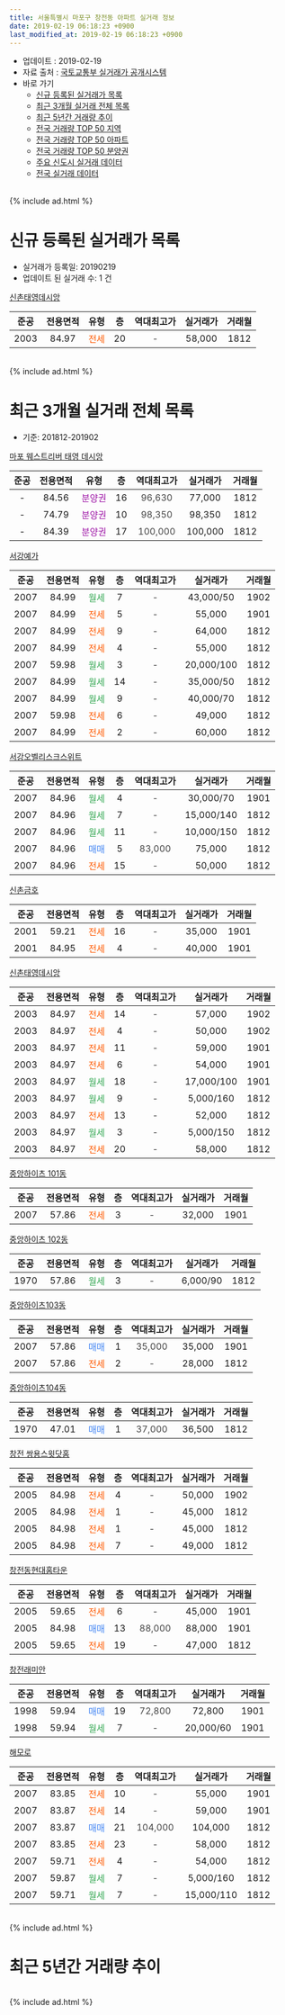 ```yaml
---
title: 서울특별시 마포구 창전동 아파트 실거래 정보
date: 2019-02-19 06:18:23 +0900
last_modified_at: 2019-02-19 06:18:23 +0900
---
```


* 업데이트 : 2019-02-19
* 자료 출처 : [국토교통부 실거래가 공개시스템](http://rt.molit.go.kr)
* 바로 가기
    * [신규 등록된 실거래가 목록](#신규-등록된-실거래가-목록)
    * [최근 3개월 실거래 전체 목록](#최근-3개월-실거래-전체-목록)
    * [최근 5년간 거래량 추이](#최근-5년간-거래량-추이)
    * [전국 거래량 TOP 50 지역](https://ayogom.github.io/apt-trade-info/최근-3개월-전국에서-가장-거래가-많이-발생한-지역)
    * [전국 거래량 TOP 50 아파트](https://ayogom.github.io/apt-trade-info/최근-3개월-전국에서-가장-거래가-많이-발생한-아파트)
    * [전국 거래량 TOP 50 분양권](https://ayogom.github.io/apt-trade-info/최근-3개월-전국에서-가장-거래가-많이-발생한-분양권)
    * [주요 신도시 실거래 데이터](https://ayogom.github.io/apt-trade-info/주요-신도시)
    * [전국 실거래 데이터](https://ayogom.github.io/apt-trade-info/전국)
<br>
{% include ad.html %}
<br>

# 신규 등록된 실거래가 목록
* 실거래가 등록일: 20190219
* 업데이트 된 실거래 수: 1 건


[신촌태영데시앙](https://search.naver.com/search.naver?query=%EC%84%9C%EC%9A%B8%ED%8A%B9%EB%B3%84%EC%8B%9C+%EB%A7%88%ED%8F%AC%EA%B5%AC+%EC%B0%BD%EC%A0%84%EB%8F%99+%EC%8B%A0%EC%B4%8C%ED%83%9C%EC%98%81%EB%8D%B0%EC%8B%9C%EC%95%99)

|준공|전용면적|유형|층|역대최고가|실거래가|거래월|
|:---:|:---:|:---:|:---:|:---:|:---:|:---:|
|2003|84.97|<span style="color:#ff5a00">전세</span>|20|<span style="color:#444444">-</span>|58,000|1812|


<br>
{% include ad.html %}
<br>

# 최근 3개월 실거래 전체 목록
* 기준: 201812-201902


[마포 웨스트리버 태영 데시앙](https://search.naver.com/search.naver?query=%EC%84%9C%EC%9A%B8%ED%8A%B9%EB%B3%84%EC%8B%9C+%EB%A7%88%ED%8F%AC%EA%B5%AC+%EC%B0%BD%EC%A0%84%EB%8F%99+%EB%A7%88%ED%8F%AC+%EC%9B%A8%EC%8A%A4%ED%8A%B8%EB%A6%AC%EB%B2%84+%ED%83%9C%EC%98%81+%EB%8D%B0%EC%8B%9C%EC%95%99)

|준공|전용면적|유형|층|역대최고가|실거래가|거래월|
|:---:|:---:|:---:|:---:|:---:|:---:|:---:|
|-|84.56|<span style="color:#9C11A5">분양권</span>|16|<span style="color:#444444">96,630</span>|77,000|1812|
|-|74.79|<span style="color:#9C11A5">분양권</span>|10|<span style="color:#444444">98,350</span>|98,350|1812|
|-|84.39|<span style="color:#9C11A5">분양권</span>|17|<span style="color:#444444">100,000</span>|100,000|1812|

[서강예가](https://search.naver.com/search.naver?query=%EC%84%9C%EC%9A%B8%ED%8A%B9%EB%B3%84%EC%8B%9C+%EB%A7%88%ED%8F%AC%EA%B5%AC+%EC%B0%BD%EC%A0%84%EB%8F%99+%EC%84%9C%EA%B0%95%EC%98%88%EA%B0%80)

|준공|전용면적|유형|층|역대최고가|실거래가|거래월|
|:---:|:---:|:---:|:---:|:---:|:---:|:---:|
|2007|84.99|<span style="color:#34a853">월세</span>|7|<span style="color:#444444">-</span>|43,000/50|1902|
|2007|84.99|<span style="color:#ff5a00">전세</span>|5|<span style="color:#444444">-</span>|55,000|1901|
|2007|84.99|<span style="color:#ff5a00">전세</span>|9|<span style="color:#444444">-</span>|64,000|1812|
|2007|84.99|<span style="color:#ff5a00">전세</span>|4|<span style="color:#444444">-</span>|55,000|1812|
|2007|59.98|<span style="color:#34a853">월세</span>|3|<span style="color:#444444">-</span>|20,000/100|1812|
|2007|84.99|<span style="color:#34a853">월세</span>|14|<span style="color:#444444">-</span>|35,000/50|1812|
|2007|84.99|<span style="color:#34a853">월세</span>|9|<span style="color:#444444">-</span>|40,000/70|1812|
|2007|59.98|<span style="color:#ff5a00">전세</span>|6|<span style="color:#444444">-</span>|49,000|1812|
|2007|84.99|<span style="color:#ff5a00">전세</span>|2|<span style="color:#444444">-</span>|60,000|1812|

[서강오벨리스크스위트](https://search.naver.com/search.naver?query=%EC%84%9C%EC%9A%B8%ED%8A%B9%EB%B3%84%EC%8B%9C+%EB%A7%88%ED%8F%AC%EA%B5%AC+%EC%B0%BD%EC%A0%84%EB%8F%99+%EC%84%9C%EA%B0%95%EC%98%A4%EB%B2%A8%EB%A6%AC%EC%8A%A4%ED%81%AC%EC%8A%A4%EC%9C%84%ED%8A%B8)

|준공|전용면적|유형|층|역대최고가|실거래가|거래월|
|:---:|:---:|:---:|:---:|:---:|:---:|:---:|
|2007|84.96|<span style="color:#34a853">월세</span>|4|<span style="color:#444444">-</span>|30,000/70|1901|
|2007|84.96|<span style="color:#34a853">월세</span>|7|<span style="color:#444444">-</span>|15,000/140|1812|
|2007|84.96|<span style="color:#34a853">월세</span>|11|<span style="color:#444444">-</span>|10,000/150|1812|
|2007|84.96|<span style="color:#4285f3">매매</span>|5|<span style="color:#444444">83,000</span>|75,000|1812|
|2007|84.96|<span style="color:#ff5a00">전세</span>|15|<span style="color:#444444">-</span>|50,000|1812|

[신촌금호](https://search.naver.com/search.naver?query=%EC%84%9C%EC%9A%B8%ED%8A%B9%EB%B3%84%EC%8B%9C+%EB%A7%88%ED%8F%AC%EA%B5%AC+%EC%B0%BD%EC%A0%84%EB%8F%99+%EC%8B%A0%EC%B4%8C%EA%B8%88%ED%98%B8)

|준공|전용면적|유형|층|역대최고가|실거래가|거래월|
|:---:|:---:|:---:|:---:|:---:|:---:|:---:|
|2001|59.21|<span style="color:#ff5a00">전세</span>|16|<span style="color:#444444">-</span>|35,000|1901|
|2001|84.95|<span style="color:#ff5a00">전세</span>|4|<span style="color:#444444">-</span>|40,000|1901|

[신촌태영데시앙](https://search.naver.com/search.naver?query=%EC%84%9C%EC%9A%B8%ED%8A%B9%EB%B3%84%EC%8B%9C+%EB%A7%88%ED%8F%AC%EA%B5%AC+%EC%B0%BD%EC%A0%84%EB%8F%99+%EC%8B%A0%EC%B4%8C%ED%83%9C%EC%98%81%EB%8D%B0%EC%8B%9C%EC%95%99)

|준공|전용면적|유형|층|역대최고가|실거래가|거래월|
|:---:|:---:|:---:|:---:|:---:|:---:|:---:|
|2003|84.97|<span style="color:#ff5a00">전세</span>|14|<span style="color:#444444">-</span>|57,000|1902|
|2003|84.97|<span style="color:#ff5a00">전세</span>|4|<span style="color:#444444">-</span>|50,000|1902|
|2003|84.97|<span style="color:#ff5a00">전세</span>|11|<span style="color:#444444">-</span>|59,000|1901|
|2003|84.97|<span style="color:#ff5a00">전세</span>|6|<span style="color:#444444">-</span>|54,000|1901|
|2003|84.97|<span style="color:#34a853">월세</span>|18|<span style="color:#444444">-</span>|17,000/100|1901|
|2003|84.97|<span style="color:#34a853">월세</span>|9|<span style="color:#444444">-</span>|5,000/160|1812|
|2003|84.97|<span style="color:#ff5a00">전세</span>|13|<span style="color:#444444">-</span>|52,000|1812|
|2003|84.97|<span style="color:#34a853">월세</span>|3|<span style="color:#444444">-</span>|5,000/150|1812|
|2003|84.97|<span style="color:#ff5a00">전세</span>|20|<span style="color:#444444">-</span>|58,000|1812|

[중앙하이츠 101동](https://search.naver.com/search.naver?query=%EC%84%9C%EC%9A%B8%ED%8A%B9%EB%B3%84%EC%8B%9C+%EB%A7%88%ED%8F%AC%EA%B5%AC+%EC%B0%BD%EC%A0%84%EB%8F%99+%EC%A4%91%EC%95%99%ED%95%98%EC%9D%B4%EC%B8%A0+101%EB%8F%99)

|준공|전용면적|유형|층|역대최고가|실거래가|거래월|
|:---:|:---:|:---:|:---:|:---:|:---:|:---:|
|2007|57.86|<span style="color:#ff5a00">전세</span>|3|<span style="color:#444444">-</span>|32,000|1901|

[중앙하이츠 102동](https://search.naver.com/search.naver?query=%EC%84%9C%EC%9A%B8%ED%8A%B9%EB%B3%84%EC%8B%9C+%EB%A7%88%ED%8F%AC%EA%B5%AC+%EC%B0%BD%EC%A0%84%EB%8F%99+%EC%A4%91%EC%95%99%ED%95%98%EC%9D%B4%EC%B8%A0+102%EB%8F%99)

|준공|전용면적|유형|층|역대최고가|실거래가|거래월|
|:---:|:---:|:---:|:---:|:---:|:---:|:---:|
|1970|57.86|<span style="color:#34a853">월세</span>|3|<span style="color:#444444">-</span>|6,000/90|1812|

[중앙하이츠103동](https://search.naver.com/search.naver?query=%EC%84%9C%EC%9A%B8%ED%8A%B9%EB%B3%84%EC%8B%9C+%EB%A7%88%ED%8F%AC%EA%B5%AC+%EC%B0%BD%EC%A0%84%EB%8F%99+%EC%A4%91%EC%95%99%ED%95%98%EC%9D%B4%EC%B8%A0103%EB%8F%99)

|준공|전용면적|유형|층|역대최고가|실거래가|거래월|
|:---:|:---:|:---:|:---:|:---:|:---:|:---:|
|2007|57.86|<span style="color:#4285f3">매매</span>|1|<span style="color:#444444">35,000</span>|35,000|1901|
|2007|57.86|<span style="color:#ff5a00">전세</span>|2|<span style="color:#444444">-</span>|28,000|1812|

[중앙하이츠104동](https://search.naver.com/search.naver?query=%EC%84%9C%EC%9A%B8%ED%8A%B9%EB%B3%84%EC%8B%9C+%EB%A7%88%ED%8F%AC%EA%B5%AC+%EC%B0%BD%EC%A0%84%EB%8F%99+%EC%A4%91%EC%95%99%ED%95%98%EC%9D%B4%EC%B8%A0104%EB%8F%99)

|준공|전용면적|유형|층|역대최고가|실거래가|거래월|
|:---:|:---:|:---:|:---:|:---:|:---:|:---:|
|1970|47.01|<span style="color:#4285f3">매매</span>|1|<span style="color:#444444">37,000</span>|36,500|1812|

[창전 쌍용스윗닷홈](https://search.naver.com/search.naver?query=%EC%84%9C%EC%9A%B8%ED%8A%B9%EB%B3%84%EC%8B%9C+%EB%A7%88%ED%8F%AC%EA%B5%AC+%EC%B0%BD%EC%A0%84%EB%8F%99+%EC%B0%BD%EC%A0%84+%EC%8C%8D%EC%9A%A9%EC%8A%A4%EC%9C%97%EB%8B%B7%ED%99%88)

|준공|전용면적|유형|층|역대최고가|실거래가|거래월|
|:---:|:---:|:---:|:---:|:---:|:---:|:---:|
|2005|84.98|<span style="color:#ff5a00">전세</span>|4|<span style="color:#444444">-</span>|50,000|1902|
|2005|84.98|<span style="color:#ff5a00">전세</span>|1|<span style="color:#444444">-</span>|45,000|1812|
|2005|84.98|<span style="color:#ff5a00">전세</span>|1|<span style="color:#444444">-</span>|45,000|1812|
|2005|84.98|<span style="color:#ff5a00">전세</span>|7|<span style="color:#444444">-</span>|49,000|1812|

[창전동현대홈타운](https://search.naver.com/search.naver?query=%EC%84%9C%EC%9A%B8%ED%8A%B9%EB%B3%84%EC%8B%9C+%EB%A7%88%ED%8F%AC%EA%B5%AC+%EC%B0%BD%EC%A0%84%EB%8F%99+%EC%B0%BD%EC%A0%84%EB%8F%99%ED%98%84%EB%8C%80%ED%99%88%ED%83%80%EC%9A%B4)

|준공|전용면적|유형|층|역대최고가|실거래가|거래월|
|:---:|:---:|:---:|:---:|:---:|:---:|:---:|
|2005|59.65|<span style="color:#ff5a00">전세</span>|6|<span style="color:#444444">-</span>|45,000|1901|
|2005|84.98|<span style="color:#4285f3">매매</span>|13|<span style="color:#444444">88,000</span>|88,000|1901|
|2005|59.65|<span style="color:#ff5a00">전세</span>|19|<span style="color:#444444">-</span>|47,000|1812|

[창전래미안](https://search.naver.com/search.naver?query=%EC%84%9C%EC%9A%B8%ED%8A%B9%EB%B3%84%EC%8B%9C+%EB%A7%88%ED%8F%AC%EA%B5%AC+%EC%B0%BD%EC%A0%84%EB%8F%99+%EC%B0%BD%EC%A0%84%EB%9E%98%EB%AF%B8%EC%95%88)

|준공|전용면적|유형|층|역대최고가|실거래가|거래월|
|:---:|:---:|:---:|:---:|:---:|:---:|:---:|
|1998|59.94|<span style="color:#4285f3">매매</span>|19|<span style="color:#444444">72,800</span>|72,800|1901|
|1998|59.94|<span style="color:#34a853">월세</span>|7|<span style="color:#444444">-</span>|20,000/60|1901|


<script async src="//pagead2.googlesyndication.com/pagead/js/adsbygoogle.js"></script>
<!-- 기본 -->
<ins class="adsbygoogle"
     style="display:block"
     data-ad-client="ca-pub-2446590836940007"
     data-ad-slot="1659523306"
     data-ad-format="auto"
     data-full-width-responsive="true"></ins>
<script>
(adsbygoogle = window.adsbygoogle || []).push({});
</script>


[해모로](https://search.naver.com/search.naver?query=%EC%84%9C%EC%9A%B8%ED%8A%B9%EB%B3%84%EC%8B%9C+%EB%A7%88%ED%8F%AC%EA%B5%AC+%EC%B0%BD%EC%A0%84%EB%8F%99+%ED%95%B4%EB%AA%A8%EB%A1%9C)

|준공|전용면적|유형|층|역대최고가|실거래가|거래월|
|:---:|:---:|:---:|:---:|:---:|:---:|:---:|
|2007|83.85|<span style="color:#ff5a00">전세</span>|10|<span style="color:#444444">-</span>|55,000|1901|
|2007|83.87|<span style="color:#ff5a00">전세</span>|14|<span style="color:#444444">-</span>|59,000|1901|
|2007|83.87|<span style="color:#4285f3">매매</span>|21|<span style="color:#444444">104,000</span>|104,000|1812|
|2007|83.85|<span style="color:#ff5a00">전세</span>|23|<span style="color:#444444">-</span>|58,000|1812|
|2007|59.71|<span style="color:#ff5a00">전세</span>|4|<span style="color:#444444">-</span>|54,000|1812|
|2007|59.87|<span style="color:#34a853">월세</span>|7|<span style="color:#444444">-</span>|5,000/160|1812|
|2007|59.71|<span style="color:#34a853">월세</span>|7|<span style="color:#444444">-</span>|15,000/110|1812|


<br>
{% include ad.html %}
<br>

# 최근 5년간 거래량 추이


<div style="width:100%;">
    <canvas id="deal_progress" height="200"></canvas>
</div>

<script>
new Chart(document.getElementById("deal_progress"), {
    type: 'line',
    data: {
        labels: ['201402','201403','201404','201405','201406','201407','201408','201409','201410','201411','201412','201501','201502','201503','201504','201505','201506','201507','201508','201509','201510','201511','201512','201601','201602','201603','201604','201605','201606','201607','201608','201609','201610','201611','201612','201701','201702','201703','201704','201705','201706','201707','201708','201709','201710','201711','201712','201801','201802','201803','201804','201805','201806','201807','201808','201809','201810','201811','201812','201901','201902'],
        datasets: [{
            label: '매매',
            pointRadius: 1,
            data: [31, 19, 18, 19, 12, 21, 22, 25, 29, 17, 19, 28, 33, 53, 43, 19, 38, 26, 25, 24, 26, 26, 16, 13, 11, 18, 24, 24, 32, 27, 23, 26, 28, 13, 4, 3, 15, 22, 12, 23, 20, 23, 11, 18, 15, 23, 21, 35, 21, 14, 11, 5, 13, 15, 35, 9, 4, 2, 6, 3, 0],
            borderColor: "rgba(255, 201, 14, 1)",
            backgroundColor: "rgba(255, 201, 14, 0.5)",
            fill: false,
            lineTension: 0
        },{
            label: '전월세',
            pointRadius: 1,
            data: [39, 37, 22, 23, 23, 34, 27, 35, 21, 27, 39, 40, 21, 33, 31, 24, 14, 14, 18, 17, 24, 21, 29, 33, 30, 34, 16, 27, 14, 9, 25, 22, 29, 22, 32, 15, 34, 35, 25, 26, 21, 20, 22, 21, 12, 19, 26, 30, 28, 31, 22, 24, 20, 24, 18, 22, 24, 26, 24, 12, 4],
            borderColor: "rgba(0, 141, 185, 1)",
            backgroundColor: "rgba(0, 141, 185, 0.5)",
            fill: false,
            lineTension: 0
        }
        ]
    },
    options: {
        responsive: true,
        title: {
            display: false
        },
        tooltips: {
            mode: 'index',
            intersect: false
        },
        hover: {
            mode: 'nearest',
            intersect: true
        },
        scales: {
            xAxes: [{
                display: true,
                scaleLabel: {
                    display: true,
                    labelString: '년/월'
                }
            }],
            yAxes: [{
                display: true,
                ticks: {
                    suggestedMin: 0,
                },
                scaleLabel: {
                    display: true,
                    labelString: '실거래 수'
                }
            }]
        }
    }
});

</script>


<br>
{% include ad.html %}
<br>

